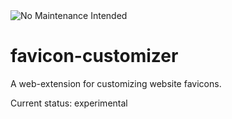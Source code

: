 
<img alt="No Maintenance Intended" src="https://img.shields.io/badge/No_Maintenance_Intended-X-red" title="This project is no longer actively maintained">

# favicon-customizer
A web-extension for customizing website favicons.

Current status: experimental 
